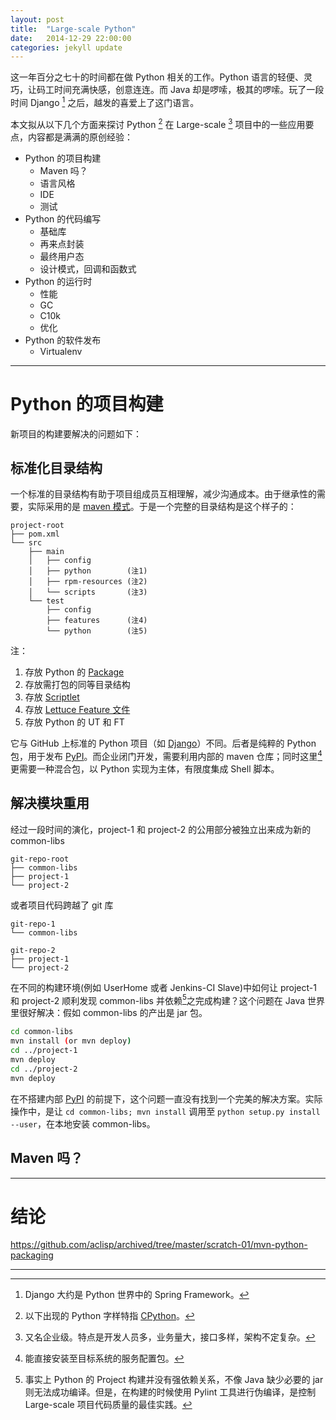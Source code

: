 ```yaml
---
layout: post
title:  "Large-scale Python"
date:   2014-12-29 22:00:00
categories: jekyll update
---
```


这一年百分之七十的时间都在做 Python 相关的工作。Python 语言的轻便、灵巧，让码工时间充满快感，创意连连。而 Java 却是啰嗦，极其的啰嗦。玩了一段时间 Django [^Django] 之后，越发的喜爱上了这门语言。

本文拟从以下几个方面来探讨 Python [^CPy] 在 Large-scale [^LS] 项目中的一些应用要点，内容都是满满的原创经验：

* Python 的项目构建
    - Maven 吗？
    - 语言风格
    - IDE
    - 测试
* Python 的代码编写
    - 基础库
    - 再来点封装
    - 最终用户态
    - 设计模式，回调和函数式
* Python 的运行时
    - 性能
    - GC
    - C10k
    - 优化
* Python 的软件发布
    - Virtualenv

- - - 

# Python 的项目构建

新项目的构建要解决的问题如下：

## 标准化目录结构

一个标准的目录结构有助于项目组成员互相理解，减少沟通成本。由于继承性的需要，实际采用的是 [maven 模式](http://maven.apache.org/guides/introduction/introduction-to-the-standard-directory-layout.html)。于是一个完整的目录结构是这个样子的：

    project-root
    ├── pom.xml
    └── src
        ├── main
        │   ├── config        
        │   ├── python        (注1)
        │   ├── rpm-resources (注2)
        │   └── scripts       (注3)
        └── test
            ├── config
            ├── features      (注4)
            └── python        (注5)

注：

1. 存放 Python 的 [Package](https://docs.python.org/3/tutorial/modules.html#packages)
2. 存放需打包的同等目录结构
3. 存放 [Scriptlet](http://mojo.codehaus.org/rpm-maven-plugin/adv-params.html#Scripts)
4. 存放 [Lettuce Feature 文件](http://lettuce.it/tutorial/simple.html#tutorial-simple)
5. 存放 Python 的 UT 和 FT

它与 GitHub 上标准的 Python 项目（如 [Django](https://github.com/django/django)）不同。后者是纯粹的 Python 包，用于发布 [PyPI][PyPI]。而企业闭门开发，需要利用内部的 maven 仓库；同时这里[^RDA]更需要一种混合包，以 Python 实现为主体，有限度集成 Shell 脚本。

[^RDA]: 能直接安装至目标系统的服务配置包。
  
## 解决模块重用

经过一段时间的演化，project-1 和 project-2 的公用部分被独立出来成为新的 common-libs 

    git-repo-root 
    ├── common-libs
    ├── project-1
    └── project-2
    
或者项目代码跨越了 git 库

    git-repo-1 
    └── common-libs

    git-repo-2
    ├── project-1
    └── project-2

在不同的构建环境(例如 UserHome 或者 Jenkins-CI Slave)中如何让 project-1 和 project-2 顺利发现 common-libs 并依赖[^Dep]之完成构建？这个问题在 Java 世界里很好解决：假如 common-libs 的产出是 jar 包。

```sh
cd common-libs
mvn install (or mvn deploy)
cd ../project-1
mvn deploy
cd ../project-2
mvn deploy
```

在不搭建内部 [PyPI][PyPI] 的前提下，这个问题一直没有找到一个完美的解决方案。实际操作中，是让 `cd common-libs; mvn install` 调用至 `python setup.py install --user`，在本地安装 common-libs。

[PyPI]: http://en.wikipedia.org/wiki/Python_Package_Index
[^Dep]: 事实上 Python 的 Project 构建并没有强依赖关系，不像 Java 缺少必要的 jar 则无法成功编译。但是，在构建的时候使用 Pylint 工具进行伪编译，是控制 Large-scale 项目代码质量的最佳实践。

## Maven 吗？

- - -

# 结论 


https://github.com/aclisp/archived/tree/master/scratch-01/mvn-python-packaging

- - -

[^Django]: Django 大约是 Python 世界中的 Spring Framework。
[^LS]: 又名企业级。特点是开发人员多，业务量大，接口多样，架构不定复杂。
[^CPy]: 以下出现的 Python 字样特指 [CPython](http://en.wikipedia.org/wiki/CPython)。
